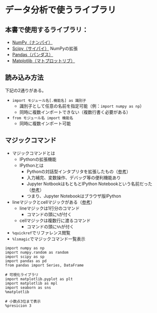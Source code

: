 # データ分析で使うライブラリ

## 本書で使用するライブラリ：

* [NumPy（ナンパイ）](https://numpy.org/)
* [Scipy（サイパイ）](https://scipy.org/) NumPyの拡張
* [Pandas（パンダス）](https://pandas.pydata.org/)
* [Matplotlib（マトプロットリブ）](https://matplotlib.org/)

## 読み込み方法

下記の2通りがある。

* `import モジュール名[.機能名] as 識別子`
  * 識別子として任意の名前を指定可能（例：`import numpy as np`）
  * 同時に複数インポートできない（複数行書く必要がある）
* `from モジュール名 import 機能名`
  * 同時に複数インポート可能

## マジックコマンド

* マジックコマンドとは
  * IPythonの拡張機能
  * IPythonとは
    * Pythonの対話型インタプリタを拡張したもの（[参考](https://www.magata.net/memo/index.php?IPython%A4%CE%BB%C8%A4%A4%CA%FD%A5%E1%A5%E2)）
    * 入力補完、変数操作、デバッグ等の便利機能あり
    * Jupyter NotbookはもともとIPython Notebookという名前だった（[参考](https://office54.net/python/basic/ipython-install-jupyter)）
    * つまり、Jupyter Notebookはブラウザ版IPython
* lineマジックとcellマジックがある（[参考](https://www.magata.net/memo/index.php?IPython%A4%CE%BB%C8%A4%A4%CA%FD%A5%E1%A5%E2)）
  * lineマジックは1行分のコマンド
    * コマンドの頭に`%`が付く
  * cellマジックは複数行に渡るコマンド
    * コマンドの頭に`%%`が付く
* `%quickref`でリファレンス閲覧
* `%lsmagic`でマジックコマンド一覧表示

```
import numpy as np
import numpy.random as random
import scipy as sp
import pandas as pd
from pandas import Series, DataFrame

# 可視化ライブラリ
import matplotlib.pyplot as plt
import matplotlib as mpl
import seaborn as sns
%matplotlib

# 小数点3位まで表示
%presicion 3
```